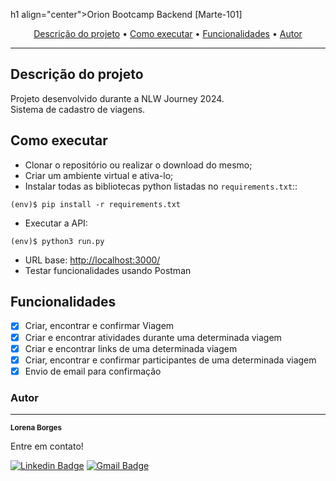 h1 align="center">Orion Bootcamp Backend [Marte-101]</h1>

<p align="center">
 <a href="#descrição-do-projeto">Descrição do projeto</a> •
 <a href="#como-executar">Como executar</a> • 
 <a href="#funcionalidades">Funcionalidades</a> • 
 <a href="#autor">Autor</a>
</p>

---

## Descrição do projeto

Projeto desenvolvido durante a NLW Journey 2024.<br>
Sistema de cadastro de viagens.<br>

## Como executar

- Clonar o repositório ou realizar o download do mesmo;
- Criar um ambiente virtual e ativa-lo;
- Instalar todas as bibliotecas python listadas no `requirements.txt`::

```
(env)$ pip install -r requirements.txt
```

- Executar a API:

```
(env)$ python3 run.py
```

- URL base: [http://localhost:3000/](http://localhost:3000/)
- Testar funcionalidades usando Postman

## Funcionalidades

- [x] Criar, encontrar e confirmar Viagem
- [x] Criar e encontrar atividades durante uma determinada viagem
- [x] Criar e encontrar links de uma determinada viagem
- [x] Criar, encontrar e confirmar participantes de uma determinada viagem
- [x] Envio de email para confirmação

### Autor

---

<a>
 <sub><b>Lorena Borges</b></sub>
</a>

Entre em contato!

[![Linkedin Badge](https://img.shields.io/badge/-Lorena-blue?style=flat-square&logo=Linkedin&logoColor=white&link=https://www.linkedin.com/in/lorenadasilvaborges/)](https://www.linkedin.com/in/lorenadasilvaborges/)
[![Gmail Badge](https://img.shields.io/badge/-sborges.lorena@gmail.com-c14438?style=flat-square&logo=Gmail&logoColor=white&link=mailto:sborges.lorena@gmail.com)](mailto:sborges.lorena@gmail.com)
